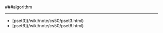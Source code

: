 ###algorithm

------

<div id=archive_tags>
<ul>
<li>[pset3](/wiki/note/cs50/pset3.html)</li> 
<li>[pset6](/wiki/note/cs50/pset6.html)</li> 
</ul>
</div>
